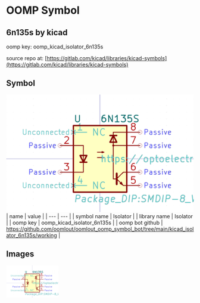 # OOMP Symbol  
## 6n135s  by kicad  
  
oomp key: oomp_kicad_isolator_6n135s  
  
source repo at: [https://gitlab.com/kicad/libraries/kicad-symbols](https://gitlab.com/kicad/libraries/kicad-symbols)  
## Symbol  
  
[![working.png](working_600.png)](working.png)  
| name | value | 
| --- | --- | 
| symbol name | Isolator | 
| library name | Isolator | 
| oomp key | oomp_kicad_isolator_6n135s | 
| oomp bot github | https://github.com/oomlout/oomlout_oomp_symbol_bot/tree/main/kicad_isolator_6n135s/working | 
## Images  
  
[![working.png](working_140.png)](working.png)  
